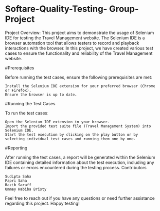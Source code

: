 # Softare-Quality-Testing- Group-Project

Project Overview: 
This project aims to demonstrate the usage of Selenium IDE for testing the Travel Management website. The Selenium IDE is a browser automation tool that allows testers to record and playback interactions with the browser. In this project, we have created various test cases to ensure the functionality and reliability of the Travel Management website.

#Prerequisites

Before running the test cases, ensure the following prerequisites are met:

    Install the Selenium IDE extension for your preferred browser (Chrome or Firefox).
    Ensure the browser is up to date.

#Running the Test Cases

To run the test cases:

    Open the Selenium IDE extension in your browser.
    Import the provided test suite file (Travel Management System) into Selenium IDE.
    Start the test execution by clicking on the play button or by selecting individual test cases and running them one by one.

#Reporting

After running the test cases, a report will be generated within the Selenium IDE containing detailed information about the test execution, including any failures or errors encountered during the testing process.
Contributors

    Sudipta Saha
    Papri Saha
    Razib Saraff
    Ummey Habiba Bristy

Feel free to reach out if you have any questions or need further assistance regarding this project. Happy testing!
